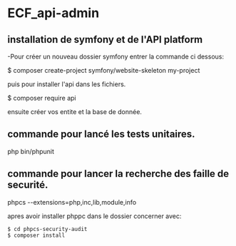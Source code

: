 # ECF_api-admin

## installation de symfony et de l'API platform

-Pour créer un nouveau dossier symfony entrer la commande ci dessous:

 $ composer create-project symfony/website-skeleton my-project
 
 puis pour installer l'api dans les fichiers.
 
 $ composer require api
 
 ensuite créer vos entite et la base de donnée.


## commande pour lancé les tests unitaires.

php bin/phpunit

## commande pour lancer la recherche des faille de securité.

phpcs --extensions=php,inc,lib,module,info

apres avoir installer phppc dans le dossier concerner avec:

```$ git clone https://github.com/FloeDesignTechnologies/phpcs-security-audit.git
$ cd phpcs-security-audit
$ composer install
```
